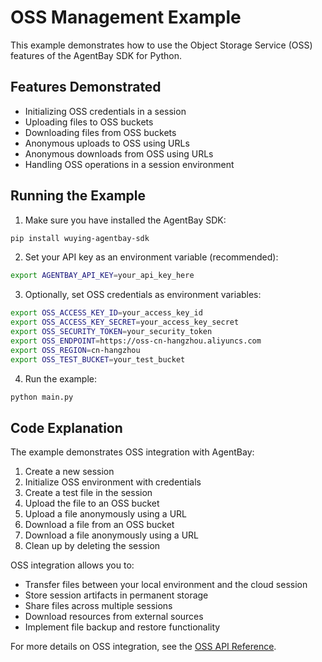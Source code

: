 # OSS Management Example

This example demonstrates how to use the Object Storage Service (OSS) features of the AgentBay SDK for Python.

## Features Demonstrated

- Initializing OSS credentials in a session
- Uploading files to OSS buckets
- Downloading files from OSS buckets
- Anonymous uploads to OSS using URLs
- Anonymous downloads from OSS using URLs
- Handling OSS operations in a session environment

## Running the Example

1. Make sure you have installed the AgentBay SDK:

```bash
pip install wuying-agentbay-sdk
```

2. Set your API key as an environment variable (recommended):

```bash
export AGENTBAY_API_KEY=your_api_key_here
```

3. Optionally, set OSS credentials as environment variables:

```bash
export OSS_ACCESS_KEY_ID=your_access_key_id
export OSS_ACCESS_KEY_SECRET=your_access_key_secret
export OSS_SECURITY_TOKEN=your_security_token
export OSS_ENDPOINT=https://oss-cn-hangzhou.aliyuncs.com
export OSS_REGION=cn-hangzhou
export OSS_TEST_BUCKET=your_test_bucket
```

4. Run the example:

```bash
python main.py
```

## Code Explanation

The example demonstrates OSS integration with AgentBay:

1. Create a new session
2. Initialize OSS environment with credentials
3. Create a test file in the session
4. Upload the file to an OSS bucket
5. Upload a file anonymously using a URL
6. Download a file from an OSS bucket
7. Download a file anonymously using a URL
8. Clean up by deleting the session

OSS integration allows you to:

- Transfer files between your local environment and the cloud session
- Store session artifacts in permanent storage
- Share files across multiple sessions
- Download resources from external sources
- Implement file backup and restore functionality

For more details on OSS integration, see the [OSS API Reference](../../api-reference/oss.md).